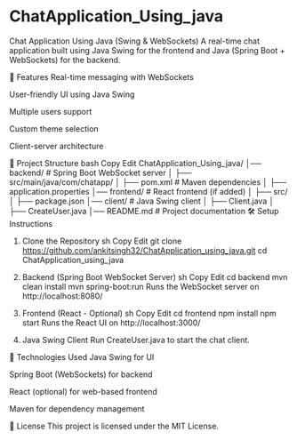 # ChatApplication_Using_java
Chat Application Using Java (Swing & WebSockets)
A real-time chat application built using Java Swing for the frontend and Java (Spring Boot + WebSockets) for the backend.

🚀 Features
Real-time messaging with WebSockets

User-friendly UI using Java Swing

Multiple users support

Custom theme selection

Client-server architecture

📂 Project Structure
bash
Copy
Edit
ChatApplication_Using_java/
│── backend/              # Spring Boot WebSocket server
│   ├── src/main/java/com/chatapp/
│   ├── pom.xml           # Maven dependencies
│   ├── application.properties
│── frontend/             # React frontend (if added)
│   ├── src/
│   ├── package.json
│── client/               # Java Swing client
│   ├── Client.java
│   ├── CreateUser.java
│── README.md             # Project documentation
🛠️ Setup Instructions
1. Clone the Repository
sh
Copy
Edit
git clone https://github.com/ankitsingh32/ChatApplication_using_java.git
cd ChatApplication_using_java
2. Backend (Spring Boot WebSocket Server)
sh
Copy
Edit
cd backend
mvn clean install
mvn spring-boot:run
Runs the WebSocket server on http://localhost:8080/

3. Frontend (React - Optional)
sh
Copy
Edit
cd frontend
npm install
npm start
Runs the React UI on http://localhost:3000/

4. Java Swing Client
Run CreateUser.java to start the chat client.

🔧 Technologies Used
Java Swing for UI

Spring Boot (WebSockets) for backend

React (optional) for web-based frontend

Maven for dependency management

📜 License
This project is licensed under the MIT License.
